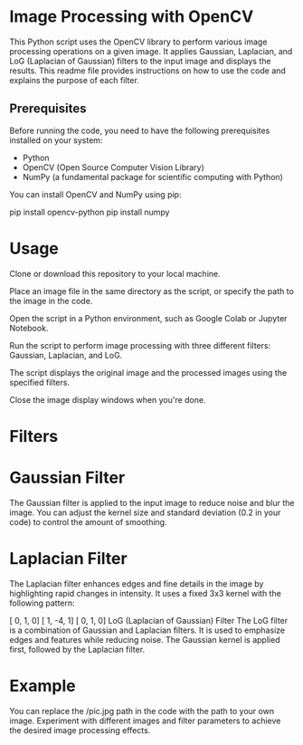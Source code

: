 # Image Processing with OpenCV

This Python script uses the OpenCV library to perform various image processing operations on a given image. It applies Gaussian, Laplacian, and LoG (Laplacian of Gaussian) filters to the input image and displays the results. This readme file provides instructions on how to use the code and explains the purpose of each filter.

## Prerequisites

Before running the code, you need to have the following prerequisites installed on your system:

- Python
- OpenCV (Open Source Computer Vision Library)
- NumPy (a fundamental package for scientific computing with Python)

You can install OpenCV and NumPy using pip:


pip install opencv-python
pip install numpy


# Usage
Clone or download this repository to your local machine.

Place an image file in the same directory as the script, or specify the path to the image in the code.

Open the script in a Python environment, such as Google Colab or Jupyter Notebook.

Run the script to perform image processing with three different filters: Gaussian, Laplacian, and LoG.

The script displays the original image and the processed images using the specified filters.

Close the image display windows when you're done.

# Filters
# Gaussian Filter
The Gaussian filter is applied to the input image to reduce noise and blur the image. You can adjust the kernel size and standard deviation (0.2 in your code) to control the amount of smoothing.

# Laplacian Filter
The Laplacian filter enhances edges and fine details in the image by highlighting rapid changes in intensity. It uses a fixed 3x3 kernel with the following pattern:


[ 0,  1,  0]
[ 1, -4,  1]
[ 0,  1,  0]
LoG (Laplacian of Gaussian) Filter
The LoG filter is a combination of Gaussian and Laplacian filters. It is used to emphasize edges and features while reducing noise. The Gaussian kernel is applied first, followed by the Laplacian filter.

 # Example
You can replace the /pic.jpg path in the code with the path to your own image. Experiment with different images and filter parameters to achieve the desired image processing effects.
